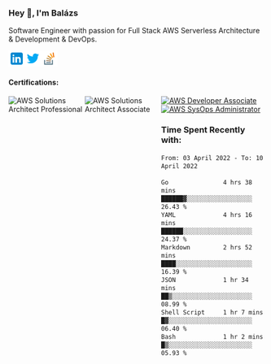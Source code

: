 ### Hey 👋, I'm Balázs

Software Engineer with passion for Full Stack AWS Serverless Architecture & Development & DevOps.

<a href="https://www.linkedin.com/in/balazsburi/" target="_blank">
  <img align="left" alt="Balázs's LinkdeIn" width="32px" src="https://raw.githubusercontent.com/burib/burib/master/icons/linkedin.svg" />
</a>
<a href="https://twitter.com/BuriB/" target="_blank">
  <img align="left" alt="Balázs's Instagram" width="32px" src="https://raw.githubusercontent.com/burib/burib/master/icons/twitter.svg" />
</a>
<a href="https://stackoverflow.com/users/1720437/burib" target="_blank">
  <img align="left" alt="Balázs's stackoverflow" width="32px" src="https://raw.githubusercontent.com/burib/burib/master/icons/stackoverflow.svg" />
</a>

<br><br>
 
#### Certifications:
<a href="https://www.credly.com/badges/27d8d72e-6557-4454-bc91-bdb778184d06" target="_blank">
  <img src="https://user-images.githubusercontent.com/956227/162252641-2c46628c-86c9-4d83-a79a-d5ee6cfe2068.png" width="150" height="150" align="left" alt="AWS Solutions Architect Professional"/>
</a>   
<a href="https://www.credly.com/badges/117038d0-e05e-45a7-872a-fd7aea41116d" target="_blank"><img src="https://user-images.githubusercontent.com/956227/145574196-3b0bdd34-763e-4f97-b6ab-45c6dcd627a1.png" width="150" height="150" align="left" alt="AWS Solutions Architect Associate"/></a>
<a href="https://www.credly.com/badges/9637581d-823c-44c5-b32c-cc5868fec2ac" target="_blank"><img src="https://user-images.githubusercontent.com/956227/145574296-5f73ee1f-f259-4640-8aa6-8532335ab403.png" width="150" height="150" alt="AWS Developer Associate" /></a>
<a href="https://www.credly.com/badges/83f20920-eb6e-4f87-8098-8db63e56f583" target="_blank"><img src="https://user-images.githubusercontent.com/956227/145573702-51949999-ab51-4979-ac29-de78bef82843.png" width="150" height="150" alt="AWS SysOps Administrator" /></a>




### Time Spent Recently with:

<!--START_SECTION:waka-->

```text
From: 03 April 2022 - To: 10 April 2022

Go               4 hrs 38 mins   ██████▓░░░░░░░░░░░░░░░░░░   26.43 %
YAML             4 hrs 16 mins   ██████░░░░░░░░░░░░░░░░░░░   24.37 %
Markdown         2 hrs 52 mins   ████░░░░░░░░░░░░░░░░░░░░░   16.39 %
JSON             1 hr 34 mins    ██▒░░░░░░░░░░░░░░░░░░░░░░   08.99 %
Shell Script     1 hr 7 mins     █▓░░░░░░░░░░░░░░░░░░░░░░░   06.40 %
Bash             1 hr 2 mins     █▒░░░░░░░░░░░░░░░░░░░░░░░   05.93 %
```

<!--END_SECTION:waka-->

<br /><br />


<!--
**burib/burib** is a ✨ _special_ ✨ repository because its `README.md` (this file) appears on your GitHub profile.

Here are some ideas to get you started:

- 🔭 I’m currently working on ...
- 🌱 I’m currently learning ...
- 👯 I’m looking to collaborate on ...
- 🤔 I’m looking for help with ...
- 💬 Ask me about ...
- 📫 How to reach me: ...
- 😄 Pronouns: ...
- ⚡ Fun fact: ...
-->
